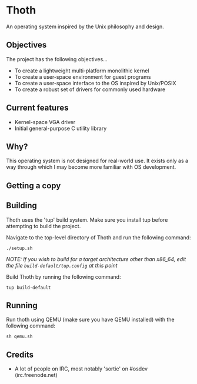# Thoth

An operating system inspired by the Unix philosophy and design.

## Objectives

The project has the following objectives...

- To create a lightweight multi-platform monolithic kernel
- To create a user-space environment for guest programs
- To create a user-space interface to the OS inspired by Unix/POSIX
- To create a robust set of drivers for commonly used hardware

## Current features

- Kernel-space VGA driver
- Initial general-purpose C utility library

## Why?

This operating system is not designed for real-world use. It exists only as a way through which I may become more familiar with OS development.

## Getting a copy

## Building

Thoth uses the 'tup' build system. Make sure you install tup before attempting to build the project.

Navigate to the top-level directory of Thoth and run the following command:

```
./setup.sh
```

*NOTE: If you wish to build for a target architecture other than x86_64, edit the file 
`build-default/tup.config` at this point*

Build Thoth by running the following command:

`
tup build-default
`

## Running

Run thoth using QEMU (make sure you have QEMU installed) with the following command:

```
sh qemu.sh
```

## Credits

- A lot of people on IRC, most notably 'sortie' on #osdev (irc.freenode.net)
